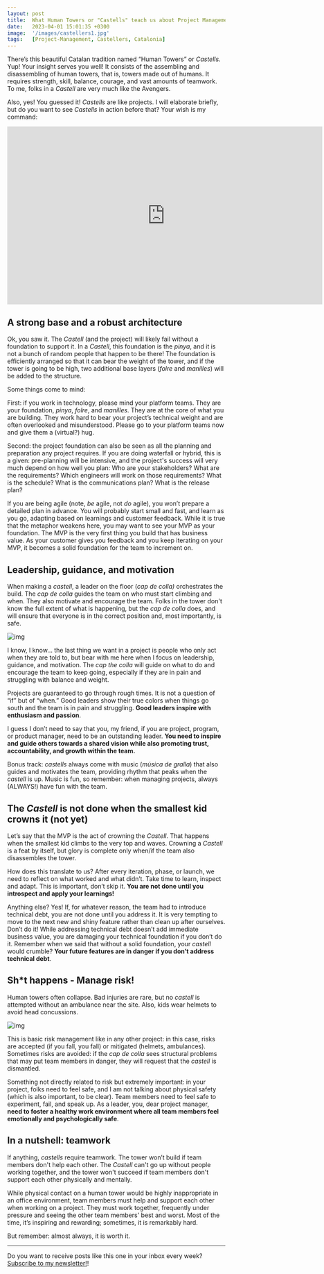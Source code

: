 ```yaml
---
layout: post
title:  What Human Towers or "Castells" teach us about Project Management
date:   2023-04-01 15:01:35 +0300
image:  '/images/castellers1.jpg'
tags:   [Project-Management, Castellers, Catalonia]
---
```


There’s this beautiful Catalan tradition named “Human Towers” or *Castells*. Yup! Your insight serves you well! It consists of the assembling and disassembling of human towers, that is, towers made out of humans. It requires strength, skill, balance, courage, and vast amounts of teamwork. To me, folks in a *Castell* are very much like the Avengers.

Also, yes! You guessed it! *Castells* are like projects. I will elaborate briefly, but do you want to see *Castells* in action before that? Your wish is my command:

<iframe src="https://www.youtube-nocookie.com/embed/-iSHfrmGdyo?rel=0&amp;autoplay=0&amp;showinfo=0&amp;enablejsapi=0" frameborder="0" loading="lazy" gesture="media" allow="autoplay; fullscreen" allowautoplay="true" allowfullscreen="true" width="728" height="409" style="--tw-translate-x: 0; --tw-translate-y: 0; --tw-rotate: 0; --tw-skew-x: 0; --tw-skew-y: 0; --tw-scale-x: 1; --tw-scale-y: 1; --tw-pan-x: ; --tw-pan-y: ; --tw-pinch-zoom: ; --tw-scroll-snap-strictness: proximity; --tw-ordinal: ; --tw-slashed-zero: ; --tw-numeric-figure: ; --tw-numeric-spacing: ; --tw-numeric-fraction: ; --tw-ring-inset: ; --tw-ring-offset-width: 0px; --tw-ring-offset-color: #fff; --tw-ring-color: rgb(59 130 246 / 0.5); --tw-ring-offset-shadow: 0 0 #0000; --tw-ring-shadow: 0 0 #0000; --tw-shadow: 0 0 #0000; --tw-shadow-colored: 0 0 #0000; --tw-blur: ; --tw-brightness: ; --tw-contrast: ; --tw-grayscale: ; --tw-hue-rotate: ; --tw-invert: ; --tw-saturate: ; --tw-sepia: ; --tw-drop-shadow: ; --tw-backdrop-blur: ; --tw-backdrop-brightness: ; --tw-backdrop-contrast: ; --tw-backdrop-grayscale: ; --tw-backdrop-hue-rotate: ; --tw-backdrop-invert: ; --tw-backdrop-opacity: ; --tw-backdrop-saturate: ; --tw-backdrop-sepia: ; display: block; top: 0px; left: 0px; margin: 0px; padding: 0px; height: 409.5px; width: 728px; background-color: rgb(247, 247, 247);"></iframe>

## A strong base and a robust architecture

Ok, you saw it. The *Castell* (and the project) will likely fail without a foundation to support it. In a *Castell*, this foundation is the *pinya*, and it is not a bunch of random people that happen to be there! The foundation is efficiently arranged so that it can bear the weight of the tower, and if the tower is going to be high, two additional base layers (*folre* and *manilles*) will be added to the structure.

Some things come to mind: 

First: if you work in technology, please mind your platform teams. They are your foundation, *pinya*, *folre*, and *manilles*. They are at the core of what you are building. They work hard to bear your project’s technical weight and are often overlooked and misunderstood. Please go to your platform teams now and give them a (virtual?) hug.

Second: the project foundation can also be seen as all the planning and preparation any project requires. If you are doing waterfall or hybrid, this is a given: pre-planning will be intensive, and the project's success will very much depend on how well you plan: Who are your stakeholders? What are the requirements? Which engineers will work on those requirements? What is the schedule? What is the communications plan? What is the release plan?

If you are being agile (note, *be* agile, not *do* agile), you won’t prepare a detailed plan in advance. You will probably start small and fast, and learn as you go, adapting based on learnings and customer feedback. While it is true that the metaphor weakens here, you may want to see your MVP as your foundation. The MVP is the very first thing you build that has business value. As your customer gives you feedback and you keep iterating on your MVP, it becomes a solid foundation for the team to increment on.

## Leadership, guidance, and motivation

When making a *castell*, a leader on the floor (*cap de colla)* orchestrates the build. The *cap de colla* guides the team on who must start climbing and when. They also motivate and encourage the team. Folks in the tower don't know the full extent of what is happening, but the *cap de colla* does, and will ensure that everyone is in the correct position and, most importantly, is safe.

![img]({{site.baseurl}}/images/castellers3.jpg#center)

I know, I know… the last thing we want in a project is people who only act when they are told to, but bear with me here when I focus on leadership, guidance, and motivation. The *cap the colla* will guide on what to do and encourage the team to keep going, especially if they are in pain and struggling with balance and weight.

Projects are guaranteed to go through rough times. It is not a question of “if” but of “when.” Good leaders show their true colors when things go south and the team is in pain and struggling. **Good leaders inspire with enthusiasm and passion**. 

I guess I don’t need to say that you, my friend, if you are project, program, or product manager, need to be an outstanding leader. **You need to inspire and guide others towards a shared vision while also promoting trust, accountability, and growth within the team.**

Bonus track: *castells* always come with music (*música de gralla*) that also guides and motivates the team, providing rhythm that peaks when the *castell* is up. Music is fun, so remember: when managing projects, always (ALWAYS!) have fun with the team.

## **The** ***Castell*** **is not done when the smallest kid crowns it (not yet)**

Let’s say that the MVP is the act of crowning the *Castell*. That happens when the smallest kid climbs to the very top and waves. Crowning a *Castell* is a feat by itself, but glory is complete only when/if the team also disassembles the tower. 

How does this translate to us? After every iteration, phase, or launch, we need to reflect on what worked and what didn’t. Take time to learn, inspect and adapt. This is important, don’t skip it. **You are not done until you introspect and apply your learnings!**

Anything else? Yes! If, for whatever reason, the team had to introduce technical debt, you are not done until you address it. It is very tempting to move to the next new and shiny feature rather than clean up after ourselves. Don’t do it! While addressing technical debt doesn’t add immediate business value, you are damaging your technical foundation if you don’t do it. Remember when we said that without a solid foundation, your *castell* would crumble? **Your future features are in danger if you don’t address technical debt**.

## **Sh\*t happens - Manage risk!**

Human towers often collapse. Bad injuries are rare, but no *castell* is attempted without an ambulance near the site. Also, kids wear helmets to avoid head concussions. 

![img]({{site.baseurl}}/images/castellers2.jpg#center)

This is basic risk management like in any other project: in this case, risks are accepted (if you fall, you fall) or mitigated (helmets, ambulances). Sometimes risks are avoided: if the *cap de colla* sees structural problems that may put team members in danger, they will request that the *castell* is dismantled.

Something not directly related to risk but extremely important: in your project, folks need to feel safe, and I am not talking about physical safety (which is also important, to be clear). Team members need to feel safe to experiment, fail, and speak up. As a leader, you, dear project manager, **need to foster a healthy work environment where all team members feel emotionally and psychologically safe**.

## **In a nutshell: teamwork**

If anything, *castells* require teamwork. The tower won’t build if team members don't help each other. The *Castell* can't go up without people working together, and the tower won't succeed if team members don't support each other physically and mentally.

While physical contact on a human tower would be highly inappropriate in an office environment, team members must help and support each other when working on a project. They must work together, frequently under pressure and seeing the other team members' best and worst. Most of the time, it’s inspiring and rewarding; sometimes, it is remarkably hard. 

But remember: almost always, it is worth it.

------

Do you want to receive posts like this one in your inbox every week?  [Subscribe to my newsletter!](https://popcultureguidetopm.substack.com/)! 